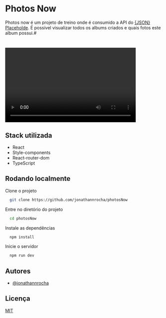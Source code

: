 # Photos Now

Photos now é um projeto de treino onde é consumido a API do [{JSON} Placeholde](https://jsonplaceholder.typicode.com/). É possível visualizar todos os albums criados e quais fotos este album possui.#

#

<video width="420" height="240" controls>
  <source src="./github/app.mp4" type="video/mp4">
</video>

## Stack utilizada

- React
- Style-components
- React-router-dom
- TypeScript

## Rodando localmente

Clone o projeto

```bash
  git clone https://github.com/jonathannrocha/photosNow
```

Entre no diretório do projeto

```bash
  cd photosNow
```

Instale as dependências

```bash
  npm install
```

Inicie o servidor

```bash
  npm run dev
```

## Autores

- [@jonathannrocha](https://github.com/jonathannrocha)

## Licença

[MIT](https://choosealicense.com/licenses/mit/)
